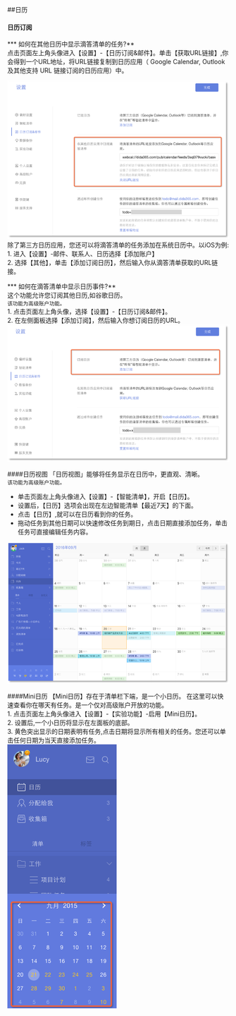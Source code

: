 ##日历

#### 日历订阅

*** 如何在其他日历中显示滴答清单的任务?**
<br >点击页面左上角头像进入【设置】-【日历订阅&邮件】。单击【获取URL链接】,你会得到一个URL地址，将URL链接复制到日历应用（ Google Calendar,  Outlook 及其他支持 URL 链接订阅的日历应用）中。

![](web-subtick.png)
<br >除了第三方日历应用，您还可以将滴答清单的任务添加在系统日历中。以iOS为例:
<br>1. 进入【设置】-邮件、联系人、日历选择【添加账户】
<br>2. 选择【其他】，单击【添加订阅日历】，然后输入你从滴答清单获取的URL链接。

*** 如何在滴答清单中显示日历事件?**
<br >这个功能允许您订阅其他日历,如谷歌日历。
<br >`该功能为高级账户功能。`
<br>1.  点击页面左上角头像，选择【设置】-【日历订阅&邮件】。
<br>2.  在左侧面板选择【添加订阅】，然后输入你想订阅日历的URL。
![](web-subsgoo.png)

####日历视图
「日历视图」能够将任务显示在日历中，更直观、清晰。
<br >`该功能为高级账户功能。`
* 单击页面左上角头像进入【设置】-【智能清单】，开启【日历】。
* 设置后，【日历】选项会出现在左边智能清单【最近7天】的下面。
* 点击【日历】,就可以在日历看到你的任务。
* 拖动任务到其他日期可以快速修改任务到期日，点击日期直接添加任务，单击任务可直接编辑任务内容。

![](web-calendarview.png)

####Mini日历
【Mini日历】存在于清单栏下端，是一个小日历。
在这里可以快速查看你在哪天有任务。是一个仅对高级账户开放的功能。
<br>1. 点击页面左上角头像进入【设置】-【实验功能】-启用【Mini日历】。
<br>2. 设置后,一个小日历将显示在左面板的底部。
<br>3. 黄色突出显示的日期表明有任务,点击日期将显示所有相关的任务。您还可以单击任何日期为当天直接添加任务。
<br >![](../images/images_web2.0/mini.png
)
